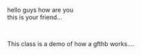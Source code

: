 hello guys how are you
<br>
this is your friend...

<br>

This class is a demo of how a gfthb works....